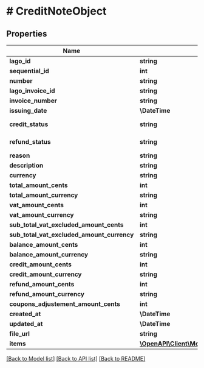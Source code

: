 # # CreditNoteObject

## Properties

Name | Type | Description | Notes
------------ | ------------- | ------------- | -------------
**lago_id** | **string** |  |
**sequential_id** | **int** |  |
**number** | **string** |  |
**lago_invoice_id** | **string** |  |
**invoice_number** | **string** |  |
**issuing_date** | **\DateTime** |  |
**credit_status** | **string** | Credit status | [optional]
**refund_status** | **string** | Refund status | [optional]
**reason** | **string** | Reason |
**description** | **string** |  | [optional]
**currency** | **string** |  |
**total_amount_cents** | **int** |  |
**total_amount_currency** | **string** |  |
**vat_amount_cents** | **int** |  |
**vat_amount_currency** | **string** |  |
**sub_total_vat_excluded_amount_cents** | **int** |  |
**sub_total_vat_excluded_amount_currency** | **string** |  |
**balance_amount_cents** | **int** |  |
**balance_amount_currency** | **string** |  |
**credit_amount_cents** | **int** |  |
**credit_amount_currency** | **string** |  |
**refund_amount_cents** | **int** |  |
**refund_amount_currency** | **string** |  |
**coupons_adjustement_amount_cents** | **int** |  |
**created_at** | **\DateTime** |  |
**updated_at** | **\DateTime** |  |
**file_url** | **string** |  | [optional]
**items** | [**\OpenAPI\Client\Model\CreditNoteItemObject[]**](CreditNoteItemObject.md) |  | [optional]

[[Back to Model list]](../../README.md#models) [[Back to API list]](../../README.md#endpoints) [[Back to README]](../../README.md)
